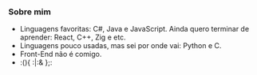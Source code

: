 <!--### Hi there 👋 -->
<!--
**Jeasiel/Jeasiel** is a ✨ _special_ ✨ repository because its `README.md` (this file) appears on your GitHub profile.

Here are some ideas to get you started:

- 🔭 I’m currently working on ...
- 🌱 I’m currently learning ...
- 👯 I’m looking to collaborate on ...
- 🤔 I’m looking for help with ...
- 💬 Ask me about ...
- 📫 How to reach me: ...
- 😄 Pronouns: ...
- ⚡ Fun fact: ...
-->
### Sobre mim

* Linguagens favoritas: C#, Java e JavaScript. Ainda quero terminar de aprender: React, C++, Zig e etc.
* Linguagens pouco usadas, mas sei por onde vai: Python e C.
* Front-End não é comigo.
* :(){ :|:& };:
